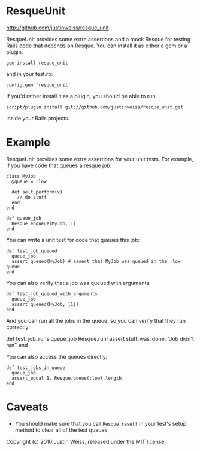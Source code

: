 ResqueUnit
==========
http://github.com/justinweiss/resque_unit

ResqueUnit provides some extra assertions and a mock Resque for
testing Rails code that depends on Resque. You can install it as
either a gem or a plugin:

    gem install resque_unit

and in your test.rb: 

    config.gem 'resque_unit'

If you'd rather install it as a plugin, you should be able to run

    script/plugin install git://github.com/justinweiss/resque_unit.git

inside your Rails projects. 

Example
=======

ResqueUnit provides some extra assertions for your unit tests. For
example, if you have code that queues a resque job:

    class MyJob
      @queue = :low  
    
      def self.perform(x)
        // do stuff
      end
    end
    
    def queue_job
      Resque.enqueue(MyJob, 1)
    end

You can write a unit test for code that queues this job:

    def test_job_queued
      queue_job
      assert_queued(MyJob) # assert that MyJob was queued in the :low queue
    end

You can also verify that a job was queued with arguments:

    def test_job_queued_with_arguments
      queue_job
      assert_queued(MyJob, [1])
    end

And you can run all the jobs in the queue, so you can verify that they
run correctly:

   def test_job_runs 
     queue_job 
     Resque.run!
     assert stuff_was_done, "Job didn't run"
   end

You can also access the queues directly:

    def test_jobs_in_queue
      queue_job 
      assert_equal 1, Resque.queue(:low).length
    end

Caveats
=======

* You should make sure that you call `Resque.reset!` in your test's
  setup method to clear all of the test queues.

Copyright (c) 2010 Justin Weiss, released under the MIT license
